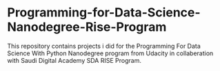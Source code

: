 # Programming-for-Data-Science-Nanodegree-Rise-Program
This repository contains projects i did for the Programming For Data Science With Python Nanodegree program from Udacity in collaberation  with Saudi Digital Academy SDA RISE  Program.
